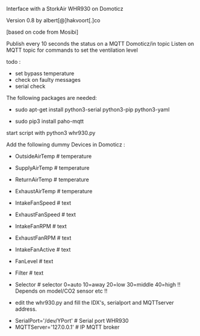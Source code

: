Interface with a StorkAir WHR930 on Domoticz

Version 0.8 by albert[@]hakvoort[.]co

[based on code from Mosibi]

Publish every 10 seconds the status on a MQTT Domoticz/in topic
Listen on MQTT topic for commands to set the ventilation level

todo :
- set bypass temperature
- check on faulty messages
- serial check

The following packages are needed:

- sudo apt-get install python3-serial python3-pip python3-yaml

- sudo pip3 install paho-mqtt

start script with python3 whr930.py


Add the following dummy Devices in Domoticz :

- OutsideAirTemp		# temperature

- SupplyAirTemp	  	# temperature

- ReturnAirTemp		# temperature

- ExhaustAirTemp		# temperature

- IntakeFanSpeed		# text

- ExhaustFanSpeed		# text

- IntakeFanRPM		# text

- ExhaustFanRPM		# text

- IntakeFanActive		# text

- FanLevel			# text

- Filter				# text

- Selector			# selector 0=auto 10=away 20=low 30=middle 40=high !! Depends on model/CO2 sensor etc !!


* edit the whr930.py and fill the IDX's, serialport and MQTTserver address.

- SerialPort='/dev/YPort'		# Serial port WHR930
- MQTTServer='127.0.0.1'		# IP MQTT broker
